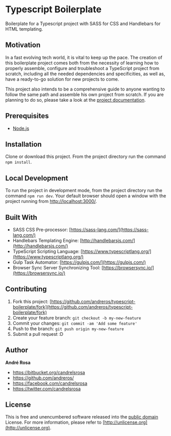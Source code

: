 # Typescript Boilerplate

Boilerplate for a Typescript project with SASS for CSS and Handlebars for HTML templating.


## Motivation

In a fast evolving tech world, it is vital to keep up the pace. The creation of this boilerplate project comes both from 
the necessity of learning how to properly assemble, configure and troubleshoot a TypeScript project from scratch, including
all the needed dependencies and specificities, as well as, have a ready-to-go solution for new projects to come.

This project also intends to be a comprehensive guide to anyone wanting to follow the same path and assemble his own 
project from scratch. If you are planning to do so, please take a look at the 
[project documentation](https://andreros.github.io/typescript-boilerplate/).


## Prerequisites
 
*  [Node.js](https://nodejs.org/en/download/)


## Installation

Clone or download this project. From the project directory run the command `npm install`.


## Local Development

To run the project in development mode, from the project directory run the command `npm run dev`. Your default 
browser should open a window with the project running from [http://localhost:3000/](http://localhost:3000/).


## Built With

*  SASS CSS Pre-processor: [https://sass-lang.com/](https://sass-lang.com/)
*  Handlebars Templating Engine: [http://handlebarsjs.com/](http://handlebarsjs.com/)
*  TypeScript Scripting Language: [https://www.typescriptlang.org/](https://www.typescriptlang.org/)
*  Gulp Task Automator: [https://gulpjs.com/](https://gulpjs.com/)
*  Browser Sync Server Synchronizing Tool: [https://browsersync.io/](https://browsersync.io/)


## Contributing

1. Fork this project: [https://github.com/andreros/typescript-boilerplate/fork](https://github.com/andreros/typescript-boilerplate/fork) 
2. Create your feature branch: `git checkout -b my-new-feature`
3. Commit your changes: `git commit -am 'Add some feature'`
4. Push to the branch: `git push origin my-new-feature`
5. Submit a pull request :D


## Author

**André Rosa**

* <https://bitbucket.org/candrelsrosa>
* <https://github.com/andreros/>
* <https://facebook.com/candrelsrosa>
* <https://twitter.com/candrelsrosa>


## License

This is free and unencumbered software released into the [public domain](UNLICENSE.txt) License. For more information, 
please refer to [http://unlicense.org](http://unlicense.org).
